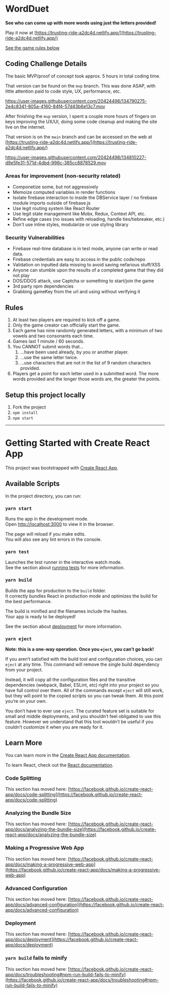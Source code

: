 # WordDuet

**See who can come up with more words using just the letters provided!**

Play it now at 
[https://trusting-ride-a2dc4d.netlify.app/](https://trusting-ride-a2dc4d.netlify.app/)

[See the game rules below](#rules)

## Coding Challenge Details

The basic MVP/proof of concept took approx. 5 hours in total coding time.

That version can be found on the `mvp` branch. This was done ASAP, with little attention paid to code style, UX, performance, etc.

https://user-images.githubusercontent.com/20424498/134790275-2e4c8341-805a-4160-84f4-57d43b6e13c7.mov

After finishing the `mvp` version, I spent a couple more hours of fingers on keys improving the UX/UI, doing some code cleanup and making the site live on the internet. 

That version is on the `main` branch and can be accessed on the web at [https://trusting-ride-a2dc4d.netlify.app/](https://trusting-ride-a2dc4d.netlify.app/)

https://user-images.githubusercontent.com/20424498/134810227-d9e5fe31-571d-4dbd-996c-385cc8878529.mov

### Areas for improvement (non-security related)

- Componetize some, but not aggressively
- Memoize computed variables in render functions
- Isolate firebase interaction to inside the DBService layer / no firebase module imports outside of firebase.js
- Use legit routing system like React Router
- Use legit state management like Mobx, Redux, Context API, etc.
- Refine edge cases (no issues with reloading, handle ties/tiebreaker, etc.)
- Don't use inline styles, modularize or use styling library

### Security Vulnerabilities

- Firebase real-time database is in test mode, anyone can write or read data.
- Firebase credentials are easy to access in the public code/repo
- Validation on inputted data missing to avoid saving nefarious stuff/XSS
- Anyone can stumble upon the results of a completed game that they did not play
- DOS/DDOS attack, use Captcha or something to start/join the game
- 3rd party npm dependencies
- Grabbing gameKey from the url and using without verifying it

## Rules

1. At least two players are required to kick off a game.
2. Only the game creator can officially start the game.
3. Each game has nine randomly generated letters, with a minimum of
   two vowels and two consonants each time.
4. Games last 1 minute / 60 seconds.
5. You CANNOT submit words that...
   1. ...have been used already, by you or another player.
   2. ...use the same letter twice.
   3. ...use characters that are not in the list of 9 random characters provided.
6. Players get a point for each letter used in a submitted word. The more words provided and the longer those words
   are, the greater the points.

## Setup this project locally

1. Fork the project
2. `npm install`
3. `npm start`

---

# Getting Started with Create React App

This project was bootstrapped with [Create React App](https://github.com/facebook/create-react-app).

## Available Scripts

In the project directory, you can run:

### `yarn start`

Runs the app in the development mode.\
Open [http://localhost:3000](http://localhost:3000) to view it in the browser.

The page will reload if you make edits.\
You will also see any lint errors in the console.

### `yarn test`

Launches the test runner in the interactive watch mode.\
See the section about [running tests](https://facebook.github.io/create-react-app/docs/running-tests) for more information.

### `yarn build`

Builds the app for production to the `build` folder.\
It correctly bundles React in production mode and optimizes the build for the best performance.

The build is minified and the filenames include the hashes.\
Your app is ready to be deployed!

See the section about [deployment](https://facebook.github.io/create-react-app/docs/deployment) for more information.

### `yarn eject`

**Note: this is a one-way operation. Once you `eject`, you can’t go back!**

If you aren’t satisfied with the build tool and configuration choices, you can `eject` at any time. This command will remove the single build dependency from your project.

Instead, it will copy all the configuration files and the transitive dependencies (webpack, Babel, ESLint, etc) right into your project so you have full control over them. All of the commands except `eject` will still work, but they will point to the copied scripts so you can tweak them. At this point you’re on your own.

You don’t have to ever use `eject`. The curated feature set is suitable for small and middle deployments, and you shouldn’t feel obligated to use this feature. However we understand that this tool wouldn’t be useful if you couldn’t customize it when you are ready for it.

## Learn More

You can learn more in the [Create React App documentation](https://facebook.github.io/create-react-app/docs/getting-started).

To learn React, check out the [React documentation](https://reactjs.org/).

### Code Splitting

This section has moved here: [https://facebook.github.io/create-react-app/docs/code-splitting](https://facebook.github.io/create-react-app/docs/code-splitting)

### Analyzing the Bundle Size

This section has moved here: [https://facebook.github.io/create-react-app/docs/analyzing-the-bundle-size](https://facebook.github.io/create-react-app/docs/analyzing-the-bundle-size)

### Making a Progressive Web App

This section has moved here: [https://facebook.github.io/create-react-app/docs/making-a-progressive-web-app](https://facebook.github.io/create-react-app/docs/making-a-progressive-web-app)

### Advanced Configuration

This section has moved here: [https://facebook.github.io/create-react-app/docs/advanced-configuration](https://facebook.github.io/create-react-app/docs/advanced-configuration)

### Deployment

This section has moved here: [https://facebook.github.io/create-react-app/docs/deployment](https://facebook.github.io/create-react-app/docs/deployment)

### `yarn build` fails to minify

This section has moved here: [https://facebook.github.io/create-react-app/docs/troubleshooting#npm-run-build-fails-to-minify](https://facebook.github.io/create-react-app/docs/troubleshooting#npm-run-build-fails-to-minify)
